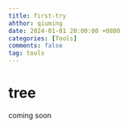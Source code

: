 ```yaml
---
title: first-try
ahthor: qiuming
date: 2024-01-01 20:00:00 +0800
categories: [Tools]
comments: false
tag: tools
---
```


# tree

coming soon